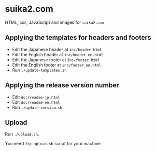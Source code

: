 suika2.com
==========
HTML, css, JavaScript and images for `suika2.com`



## Applying the templates for headers and footers

* Edit the Japanese header at `inc/header.html`
* Edit the English header at `inc/header_en.html`
* Edit the Japanese footer at `inc/footer.html`
* Edit the English footer at `inc/footer_en.html`
* Run `./update-templates.sh`

## Applying the release version number

* Edit `doc/readme-jp.html`
* Edit `doc/readme-en.html`
* Run `./update-version.sh`

## Upload

Run `./upload.sh`.

You need `ftp-upload.sh` script for your machine.
